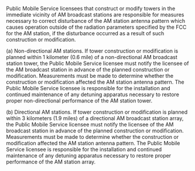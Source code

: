 Public Mobile Service licensees that construct or modify towers in the immediate vicinity of AM broadcast stations are responsible for measures necessary to correct disturbance of the AM station antenna pattern which causes operation outside of the radiation parameters specified by the FCC for the AM station, if the disturbance occurred as a result of such construction or modification.

(a) Non-directional AM stations. If tower construction or modification is planned within 1 kilometer (0.6 mile) of a non-directional AM broadcast station tower, the Public Mobile Service licensee must notify the licensee of the AM broadcast station in advance of the planned construction or modification. Measurements must be made to determine whether the construction or modification affected the AM station antenna pattern. The Public Mobile Service licensee is responsible for the installation and continued maintenance of any detuning apparatus necessary to restore proper non-directional performance of the AM station tower.

(b) Directional AM stations. If tower construction or modification is planned within 3 kilometers (1.9 miles) of a directional AM broadcast station array, the Public Mobile Service licensee must notify the licensee of the AM broadcast station in advance of the planned construction or modification. Measurements must be made to determine whether the construction or modification affected the AM station antenna pattern. The Public Mobile Service licensee is responsible for the installation and continued maintenance of any detuning apparatus necessary to restore proper performance of the AM station array.


